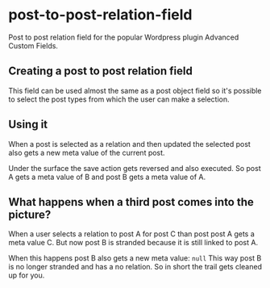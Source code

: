 post-to-post-relation-field
===========================

Post to post relation field for the popular Wordpress plugin Advanced Custom Fields.

## Creating a post to post relation field
This field can be used almost the same as a post object field so it's possible to select the post types from which the user can make a selection.

## Using it
When a post is selected as a relation and then updated the selected post also gets a new meta value of the current post. 

Under the surface the save action gets reversed and also executed. So post A gets a meta value of B and post B gets a meta value of A.

## What happens when a third post comes into the picture?
When a user selects a relation to post A for post C than post post A gets a meta value C. But now post B is stranded because it is still linked to post A. 

When this happens post B also gets a new meta value: `null`
This way post B is no longer stranded and has a no relation. So in short the trail gets cleaned up for you.